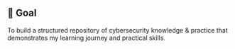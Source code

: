 ## 🎯 Goal
To build a structured repository of cybersecurity knowledge & practice that demonstrates my learning journey and practical skills.
